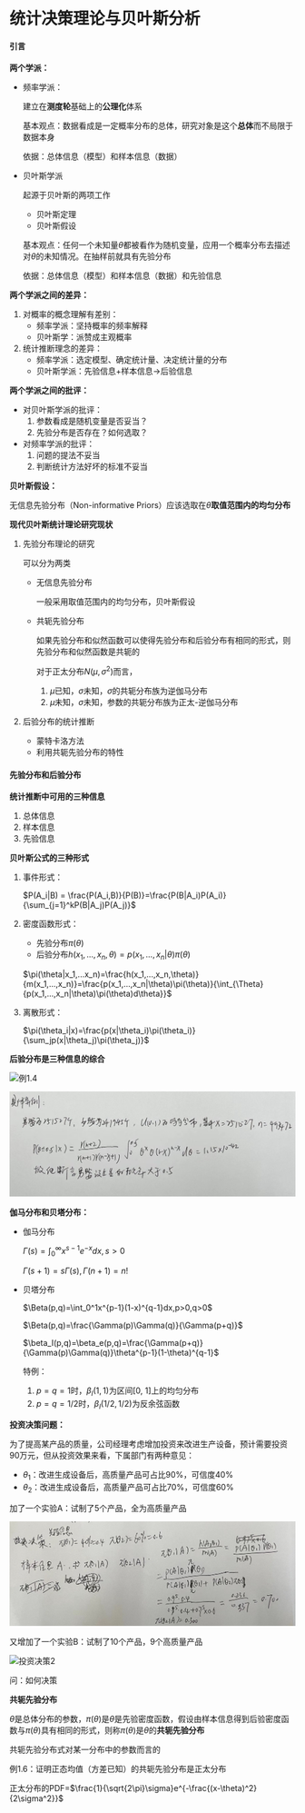 # 统计决策理论与贝叶斯分析



#### 引言

**两个学派：**

- 频率学派：

  建立在**测度轮**基础上的**公理化**体系

  基本观点：数据看成是一定概率分布的总体，研究对象是这个**总体**而不局限于数据本身

  依据：总体信息（模型）和样本信息（数据）

- 贝叶斯学派

  起源于贝叶斯的两项工作

  - 贝叶斯定理
  - 贝叶斯假设

  基本观点：任何一个未知量$\theta$都被看作为随机变量，应用一个概率分布去描述对$\theta$的未知情况。在抽样前就具有先验分布

  依据：总体信息（模型）和样本信息（数据）和先验信息



**两个学派之间的差异：**

1. 对概率的概念理解有差别：
   - 频率学派：坚持概率的频率解释
   - 贝叶斯学：派赞成主观概率
2. 统计推断理念的差异：
   - 频率学派：选定模型、确定统计量、决定统计量的分布
   - 贝叶斯学派：先验信息+样本信息->后验信息



**两个学派之间的批评：**

- 对贝叶斯学派的批评：
  1. 参数看成是随机变量是否妥当？
  2. 先验分布是否存在？如何选取？
- 对频率学派的批评：
  1. 问题的提法不妥当
  2. 判断统计方法好坏的标准不妥当



**贝叶斯假设：**

无信息先验分布（Non-informative Priors）应该选取在$\theta$**取值范围内的均匀分布**



**现代贝叶斯统计理论研究现状**

1. 先验分布理论的研究

   可以分为两类

   - 无信息先验分布

     一般采用取值范围内的均匀分布，贝叶斯假设

   - 共轭先验分布

     如果先验分布和似然函数可以使得先验分布和后验分布有相同的形式，则先验分布和似然函数是共轭的

     对于正太分布$N(\mu, \sigma^2)$而言，

     1. $\mu$已知，$\sigma$未知，$\sigma$的共轭分布族为逆伽马分布
     2. $\mu$未知，$\sigma$未知，参数的共轭分布族为正太-逆伽马分布

   

2. 后验分布的统计推断

   - 蒙特卡洛方法
   - 利用共轭先验分布的特性



#### 先验分布和后验分布

**统计推断中可用的三种信息**

1. 总体信息
2. 样本信息
3. 先验信息



**贝叶斯公式的三种形式**

1. 事件形式：

   $P(A_i|B) = \frac{P(A_i,B)}{P(B)}=\frac{P(B|A_i)P(A_i)}{\sum_{j=1}^kP(B|A_j)P(A_j)}$

2. 密度函数形式：

   - 先验分布$\pi(\theta)$
   - 后验分布$h(x_1, ...,x_n,\theta)=p(x_1,...,x_n|\theta)\pi(\theta)$

   $\pi(\theta|x_1,...x_n)=\frac{h(x_1,...,x_n,\theta)}{m(x_1,...,x_n)}=\frac{p(x_1,...,x_n|\theta)\pi(\theta)}{\int_{\Theta}{p(x_1,...,x_n|\theta)\pi(\theta)d\theta}}$

3. 离散形式：

   $\pi(\theta_i|x)=\frac{p(x|\theta_i)\pi(\theta_i)}{\sum_jp(x|\theta_j)\pi(\theta_j)}$



**后验分布是三种信息的综合**

![例1.4](.\assert\例1.4.jpg)

![具体算例](assert\具体算例.jpg)



**伽马分布和贝塔分布：**

- 伽马分布

  $\Gamma(s)=\int_0^{\infty}x^{s-1}e^{-x}dx,s>0$

  $\Gamma(s+1)=s\Gamma(s),\Gamma(n+1)=n!$

- 贝塔分布

  $\Beta(p,q)=\int_0^1x^{p-1}(1-x)^{q-1}dx,p>0,q>0$

  $\Beta(p,q)=\frac{\Gamma(p)\Gamma(q)}{\Gamma(p+q)}$

  $\beta_I(p,q)=\beta_e(p,q)=\frac{\Gamma(p+q)}{\Gamma(p)\Gamma(q)}\theta^{p-1}(1-\theta)^{q-1}$

  特例：

  1. $p=q=1$时，$\beta_I(1,1)$为区间[0, 1]上的均匀分布
  2. $p=q=1/2$时，$\beta_I(1/2,1/2)$为反余弦函数



**投资决策问题：**

为了提高某产品的质量，公司经理考虑增加投资来改进生产设备，预计需要投资90万元，但从投资效果来看，下属部门有两种意见：

- $\theta_1$：改进生成设备后，高质量产品可占比90%，可信度40%
- $\theta_2$：改进生成设备后，高质量产品可占比70%，可信度60%

加了一个实验A：试制了5个产品，全为高质量产品

![投资决策1](assert\投资决策1.jpg)

又增加了一个实验B：试制了10个产品，9个高质量产品

![投资决策2](C:\Users\liuyue\Desktop\贝叶斯\assert\投资决策2.jpg)

问：如何决策



**共轭先验分布**

$\theta$是总体分布的参数，$\pi(\theta)$是$\theta$是先验密度函数，假设由样本信息得到后验密度函数与$\pi(\theta)$具有相同的形式，则称$\pi(\theta)$是$\theta$的**共轭先验分布**

共轭先验分布式对某一分布中的参数而言的



例1.6：证明正态均值（方差已知）的共轭先验分布是正太分布

正太分布的PDF=$\frac{1}{\sqrt{2\pi}\sigma}e^{-\frac{(x-\theta)^2}{2\sigma^2}}$












